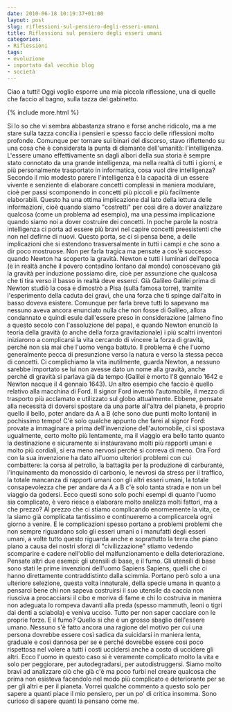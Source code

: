 ```yaml
---
date: 2010-06-18 10:19:37+01:00
layout: post
slug: riflessioni-sul-pensiero-degli-esseri-umani
title: Riflessioni sul pensiero degli esseri umani
categories:
- Riflessioni
tags:
- evoluzione
- importato dal vecchio blog
- società
---
```


Ciao a tutti! Oggi voglio esporre una mia piccola riflessione, una di quelle che faccio al bagno, sulla tazza del gabinetto.

{% include more.html %}

Si lo so che vi sembra abbastanza strano e forse anche ridicolo, ma a me stare sulla tazza concilia i pensieri e spesso faccio delle riflessioni molto profonde.
Comunque per tornare sui binari del discorso, stavo riflettendo su una cosa che è considerata la punta di diamante dell'umanità: l'intelligenza. L'essere umano effettivamente sn dagli albori della sua storia è sempre stato connotato da una grande intelligenza, ma nella realtà di tutti i giorni, e più personalmente trasportato in informatica, cosa vuol dire intelligenza?
Secondo il mio modesto parere l'intelligenza è la capacità di un essere vivente e senziente di elaborare concetti complessi in maniera modulare, cioè per passi scomponendo in concetti più piccoli e più facilmente elaborabili.
Questo ha una ottima implicazione dal lato della lettura delle informazioni, cioè quando siamo "costretti" per così dire a dover analizzare qualcosa (come un problema ad esempio), ma una pessima implicazione quando siamo noi a dover costruire dei concetti. In poche parole la nostra intelligenza ci porta ad essere più bravi nel capire concetti preesistenti che non nel defirne di nuovi. Questo porta, se ci si pensa bene, a delle implicazioni che si estendono trasversalmente in tutti i campi e che sono a dir poco mostruose. Non per farla tragica ma pensate a cos'è successo quando Newton ha scoperto la gravità.
Newton e tutti i luminari dell'epoca (e in realtà anche il povero contadino lontano dal mondo) conoscevano già la gravità per induzione possiamo dire, cioè per assunzione che qualcosa che ti tira verso il basso in realtà deve esserci. Già Galileo Galilei prima di Newton studiò la cosa e dimostrò a Pisa (sulla famosa torre), tramite l'esperimento della caduta dei gravi, che una forza che ti spinge dall'alto in basso doveva esistere. Comunque per farla breve tutti lo sapevano ma nessuno aveva ancora enunciato nulla che non fosse di Galileo, allora condannato e quindi esule dall'essere preso in considerazione (almeno fino a questo secolo con l'assoluzione del papa), e quando Newton enunciò la teoria della gravità (o anche della forza gravitazionale) i più scaltri inventori iniziarono a complicarsi la vita cercando di vincere la forza di gravità, perché non sia mai che l'uomo venga battuto.
Il problema è che l'uomo generalmente pecca di presunzione verso la natura e verso la stessa pecca di concetti. Ci complichiamo la vita inutilmente, guarda Newton, a nessuno sarebbe importato se lui non avesse dato un nome alla gravità, anche perché di gravità si parlava già da tempo (Galilei è morto l'8 gennaio 1642 e Newton nacque il 4 gennaio 1643).
Un altro esempio che faccio è quello relativo alla macchina di Ford. Il signor Ford inventò l'automobile, il mezzo di trasporto più acclamato e utilizzato sul globo attualmente. Ebbene, pensate alla necessità di doversi spostare da una parte all'altra del pianeta, è proprio quello il bello, poter andare da A a B (che sono due punti molto lontani) in pochissimo tempo! C'è solo qualche appunto che farei al signor Ford: provate a immaginare a prima dell'invenzione dell'automobile, ci si spostava ugualmente, certo molto più lentamente, ma il viaggio era bello tanto quanto la destinazione e sicuramente si instauravano molti più rapporti umani e molto più cordiali, si era meno nervosi perché si correva di meno. Ora Ford con la sua invenzione ha dato all'uomo ulteriori problemi con cui combattere: la corsa al petrolio, la battaglia per la produzione di carburante, l'inquinamento da monossido di carbonio, le nevrosi da stress per il traffico, la totale mancanza di rapporti umani con gli altri esseri umani, la totale consapevolezza che per andare da A a B c'è solo tanta strada e non un bel viaggio da godersi.
Ecco questi sono solo pochi esempi di quanto l'uomo sia complicato, è vero riesce a elaborare molto analizza molti fattori, ma a che prezzo? Al prezzo che ci stiamo complicando enormemente la vita, ce la siamo già complicata tantissimo e continueremo a complicarcela ogni giorno a venire.
E le complicazioni spesso portano a problemi problemi che non sempre riguardano solo gli esseri umani o i manufatti degli esseri umani, a volte tutto questo riguarda anche e soprattutto la terra che piano piano a causa dei nostri sforzi di "civilizzazione" stiamo vedendo scomparire e cadere nell'oblio del malfunzionamento e della deteriorazione.
Pensate altri due esempi: gli utensili di base, e il fumo.
Gli utensili di base sono stati le prime invenzioni dell'uomo Sapiens Sapiens, quelli che ci hanno direttamente contraddistinto dalla scimmia. Portano però solo a una ulteriore selezione, questa volta innaturale, della specie umana in quanto a pensarci bene chi non sapeva costruirsi il suo utensile da caccia non riusciva a procacciarsi il cibo e moriva di fame e chi lo costruiva in maniera non adeguata lo rompeva davanti alla preda (spesso mammuth, leoni o tigri dai denti a sciabola) e veniva ucciso. Tutto per non saper cacciare con le proprie forze.
E il fumo? Quello si che è un grosso sbaglio dell'essere umano. Nessuno s'è fatto ancora una ragione del motivo per cui una persona dovrebbe essere così sadica da suicidarsi in maniera lenta, graduale e così dannosa per se e perché dovrebbe essere così poco rispettosa nel volere a tutti i costi uccidersi anche a costo di uccidere gli altri.
Ecco l'uomo in questo caso si è veramente complicato molto la vita e solo per peggiorare, per autodegradarsi, per autodistruggersi.
Siamo molto bravi ad analizzare ciò che già c'è ma poco furbi nel creare qualcosa che prima non esisteva facendolo nel modo più complicato e deteriorante per se per gli altri e per il pianeta.
Vorrei qualche commento a questo solo per sapere a quanti piace il mio pensiero, per un po' di critica insomma. Sono curioso di sapere quanti la pensano come me.
